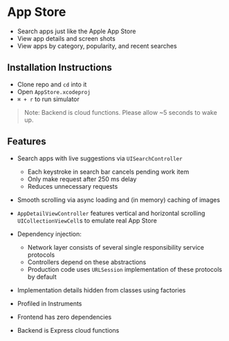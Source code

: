 # App Store

- Search apps just like the Apple App Store
- View app details and screen shots
- View apps by category, popularity, and recent searches

## Installation Instructions

- Clone repo and `cd` into it
- Open `AppStore.xcodeproj`
- `⌘ + r` to run simulator

> Note: Backend is cloud functions. Please allow ~5 seconds to wake up.

## Features

- Search apps with live suggestions via `UISearchController`

  - Each keystroke in search bar cancels pending work item
  - Only make request after 250 ms delay
  - Reduces unnecessary requests

- Smooth scrolling via async loading and (in memory) caching of images

- `AppDetailViewController` features vertical and horizontal scrolling `UICollectionViewCell`s to emulate real App Store

- Dependency injection:

  - Network layer consists of several single responsibility service protocols
  - Controllers depend on these abstractions
  - Production code uses `URLSession` implementation of these protocols by default

- Implementation details hidden from classes using factories

- Profiled in Instruments

- Frontend has zero dependencies

- Backend is Express cloud functions
